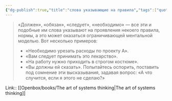 ```yaml
---
{"dg-publish":true,"title":"слова указывающие на правила","tags":["quotes"],"date":"2023-07-12T10:27:07+04:00","modified_at":"2023-11-06T20:00:26+04:00","alias":"слова указывающие на правила","dg-path":"/quotes/202307121027.md","permalink":"/quotes/202307121027/","dgPassFrontmatter":true}
---
```



> «Должен», «обязан», «следует», «необходимо» — все эти и подобные им слова указывают на проявления некоего правила, нормы, а это может оказаться ограничивающей ментальной моделью. Вот несколько примеров:
> - «Необходимо урезать расходы по проекту А».
> - «Вам следует принимать это лекарство».
> - «На работу нужно приходить в строгом костюме».
> - «Вы должны ей сказать».
Попытайтесь оспорить, поставить под сомнение эти высказывания, задавая вопрос: «А что случится, если я этого не сделаю?»

Link:: [[Openbox/books/The art of systems thinking\|The art of systems thinking]]
